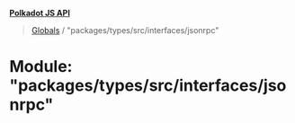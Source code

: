 **[Polkadot JS API](../README.md)**

> [Globals](../globals.md) / "packages/types/src/interfaces/jsonrpc"

# Module: "packages/types/src/interfaces/jsonrpc"
